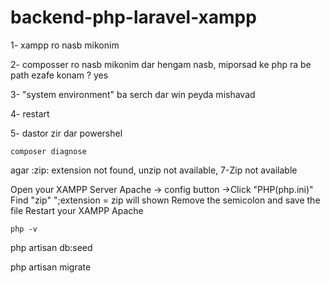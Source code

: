 # backend-php-laravel-xampp

1- xampp ro nasb mikonim 

2- composser ro nasb mikonim dar hengam nasb, miporsad ke php ra be path ezafe konam ? yes 

3- "system environment" ba serch dar win peyda mishavad 

4- restart

5- dastor zir dar powershel

```
composer diagnose 
```

agar :zip: extension not found, unzip not available, 7-Zip not available

Open your XAMPP Server
Apache -> config button ->Click "PHP(php.ini)"
Find "zip"
";extension = zip will shown
Remove the semicolon and save the file
Restart your XAMPP Apache

```
php -v
```



php artisan db:seed



 php artisan migrate



 
